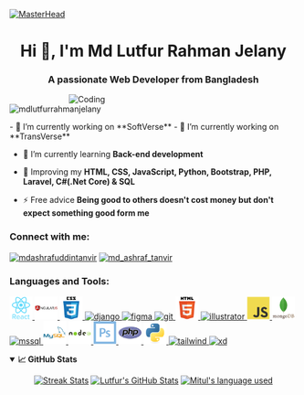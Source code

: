 [![MasterHead](https://miro.medium.com/max/1400/0*0O5n9x6pzlJ5qLkC.gif)](https://mdlutfurrahmanjelany.io)
<h1 align="center">Hi 👋, I'm Md Lutfur Rahman Jelany</h1>
<h3 align="center">A passionate Web Developer from Bangladesh</h3>
<img align="right" alt="Coding" width="400" src="https://dev-to-uploads.s3.amazonaws.com/i/2zs4hb7x23zv5cgiro7z.gif">
<p align="left"> <img src="https://avatars.githubusercontent.com/u/45472242?v=4&label=Profile%20views&color=0e75b6&style=flat" alt="mdlutfurrahmanjelany" /> </p>
- 🔭 I’m currently working on **SoftVerse**
- 🔭 I’m currently working on **TransVerse**

- 🌱 I’m currently learning **Back-end development**

- 💬 Improving my **HTML, CSS, JavaScript, Python, Bootstrap, PHP, Laravel, C#(.Net Core) & SQL**
- ⚡ Free advice **Being good to others doesn't cost money but don't expect something good form me**
<h3 align="left">Connect with me:</h3>
<p align="left">
<a href="https://www.linkedin.com/in/mdlutfurrahmanjelany/" target="blank"><img align="center" src="https://raw.githubusercontent.com/rahuldkjain/github-profile-readme-generator/master/src/images/icons/Social/linked-in-alt.svg" alt="mdashrafuddintanvir" height="30" width="40" /></a>
<a href="https://www.instagram.com/md_lutfur_rahman_jelany/" target="blank"><img align="center" src="https://raw.githubusercontent.com/rahuldkjain/github-profile-readme-generator/master/src/images/icons/Social/instagram.svg" alt="md_ashraf_tanvir" height="30" width="40" /></a>
</p>
<h3 align="left">Languages and Tools:</h3>
<p align="left"> <a href="https://reactjs.org/" target="_blank" rel="noreferrer"> <img src="https://raw.githubusercontent.com/devicons/devicon/master/icons/react/react-original-wordmark.svg" alt="react" width="40" height="40"/> </a><a href="https://angular.io" target="_blank" rel="noreferrer"> <img src="https://raw.githubusercontent.com/devicons/devicon/master/icons/angularjs/angularjs-original-wordmark.svg" alt="angularjs" width="40" height="40"/> </a> <a href="https://www.w3schools.com/css/" target="_blank" rel="noreferrer"> <img src="https://raw.githubusercontent.com/devicons/devicon/master/icons/css3/css3-original-wordmark.svg" alt="css3" width="40" height="40"/> </a> <a href="https://www.djangoproject.com/" target="_blank" rel="noreferrer"> <img src="https://cdn.worldvectorlogo.com/logos/django.svg" alt="django" width="40" height="40"/> </a> <a href="https://www.figma.com/" target="_blank" rel="noreferrer"> <img src="https://www.vectorlogo.zone/logos/figma/figma-icon.svg" alt="figma" width="40" height="40"/> </a> <a href="https://git-scm.com/" target="_blank" rel="noreferrer"> <img src="https://www.vectorlogo.zone/logos/git-scm/git-scm-icon.svg" alt="git" width="40" height="40"/> </a> <a href="https://www.w3.org/html/" target="_blank" rel="noreferrer"> <img src="https://raw.githubusercontent.com/devicons/devicon/master/icons/html5/html5-original-wordmark.svg" alt="html5" width="40" height="40"/> </a> <a href="https://www.adobe.com/in/products/illustrator.html" target="_blank" rel="noreferrer"> <img src="https://www.vectorlogo.zone/logos/adobe_illustrator/adobe_illustrator-icon.svg" alt="illustrator" width="40" height="40"/> </a> <a href="https://developer.mozilla.org/en-US/docs/Web/JavaScript" target="_blank" rel="noreferrer"> <img src="https://raw.githubusercontent.com/devicons/devicon/master/icons/javascript/javascript-original.svg" alt="javascript" width="40" height="40"/> </a> <a href="https://www.mongodb.com/" target="_blank" rel="noreferrer"> <img src="https://raw.githubusercontent.com/devicons/devicon/master/icons/mongodb/mongodb-original-wordmark.svg" alt="mongodb" width="40" height="40"/> </a> <a href="https://www.microsoft.com/en-us/sql-server" target="_blank" rel="noreferrer"> <img src="https://www.svgrepo.com/show/303229/microsoft-sql-server-logo.svg" alt="mssql" width="40" height="40"/> </a> <a href="https://www.mysql.com/" target="_blank" rel="noreferrer"> <img src="https://raw.githubusercontent.com/devicons/devicon/master/icons/mysql/mysql-original-wordmark.svg" alt="mysql" width="40" height="40"/> </a> <a href="https://nodejs.org" target="_blank" rel="noreferrer"> <img src="https://raw.githubusercontent.com/devicons/devicon/master/icons/nodejs/nodejs-original-wordmark.svg" alt="nodejs" width="40" height="40"/> </a> <a href="https://www.photoshop.com/en" target="_blank" rel="noreferrer"> <img src="https://raw.githubusercontent.com/devicons/devicon/master/icons/photoshop/photoshop-line.svg" alt="photoshop" width="40" height="40"/> </a> <a href="https://www.php.net" target="_blank" rel="noreferrer"> <img src="https://raw.githubusercontent.com/devicons/devicon/master/icons/php/php-original.svg" alt="php" width="40" height="40"/> </a> <a href="https://www.python.org" target="_blank" rel="noreferrer"> <img src="https://raw.githubusercontent.com/devicons/devicon/master/icons/python/python-original.svg" alt="python" width="40" height="40"/> </a><a href="https://tailwindcss.com/" target="_blank" rel="noreferrer"> <img src="https://www.vectorlogo.zone/logos/tailwindcss/tailwindcss-icon.svg" alt="tailwind" width="40" height="40"/> </a> <a href="https://www.adobe.com/products/xd.html" target="_blank" rel="noreferrer"> <img src="https://cdn.worldvectorlogo.com/logos/adobe-xd.svg" alt="xd" width="40" height="40"/> </a> </p>
<details open="">
  <summary><b>📈 GitHub Stats</b></summary>
  <p align="center">
    <a href="https://github.com/mdlutfurrahmanjelany/mdlutfurrahmanjelany"><img alt="Streak Stats" src="https://github-readme-streak-stats.herokuapp.com/?user=mdlutfurrahmanjelany&theme=highcontrast"/></a>
    <a href="https://github.com/mdlutfurrahmanjelany/mdlutfurrahmanjelany"><img alt="Lutfur's GitHub Stats" src="https://github-readme-stats.vercel.app/api?username=mdlutfurrahmanjelany&show_icons=true&theme=merko" width=55%/></a>
    <a href="https://github.com/mdlutfurrahmanjelany/mdlutfurrahmanjelany"><img alt="Mitul's language used" src="https://github-readme-stats.vercel.app/api/top-langs/?username=mdlutfurrahmanjelany&layout=compact&langs_count=8&theme=gruvbox" width=40%/></a>
  
</details>
